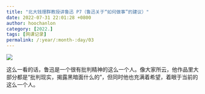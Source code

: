 ```yaml
---
title: "北大钱理群教授讲鲁迅 P7（鲁迅关于“如何做事”的建议）"
date: 2022-07-31 22:01:28 +0800
author: hoochanlon
category: [2022.]
tags: [网课记录]
permalink: /:year/:month-:day/03
---
```


![](https://i.imgtg.com/2022/07/31/r9Co6.png)

<!-- more -->

这么一看的话，鲁迅是一个很有批判精神的这么一个人。像大家所云，他作品里大部分都是“批判现实，揭露黑暗面什么的”，但同时他也充满着希望，着眼于当前的这么一个人。